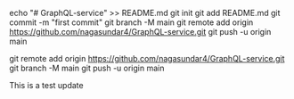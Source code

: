 echo "# GraphQL-service" >> README.md
git init
git add README.md
git commit -m "first commit"
git branch -M main
git remote add origin https://github.com/nagasundar4/GraphQL-service.git
git push -u origin main

git remote add origin https://github.com/nagasundar4/GraphQL-service.git
git branch -M main
git push -u origin main

This is a test update